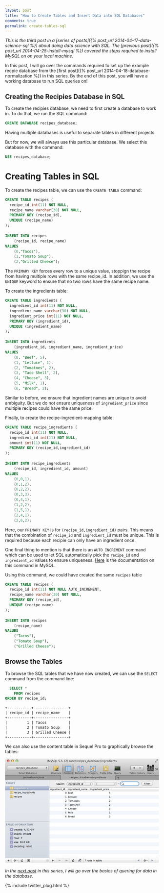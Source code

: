 ```yaml
---
layout: post
title: "How to Create Tables and Insert Data into SQL Databases"
comments: true
permalink: create-tables-sql
---
```


*This is the third post in a [series of posts]({% post_url 2014-04-17-data-science-sql %})
about doing data science with SQL. The 
[previous post]({% post_url 2014-04-25-install-mysql %})
covered the steps required to install MySQL on on your
local machine.*

In this post, I will 
go over the commands required to set up the example recpie database from the
[first post]({% post_url 2014-04-18-database-normalization %}) in
this series.  By the end of this post, you will have a working
database to run SQL queries on!

## Creating the Recipies Database in SQL

To create the recipies database, we need
to first create a database to work in.
To do that, we run the SQL command:

```sql
CREATE DATABASE recipes_database;
```

Having multiple databases is useful to separate
tables in different projects. 

But for now, we
will always use this particular database.
We select this database with the command:

```sql
USE recipes_database;
```

# Creating Tables in SQL

To create the recipes table, we can use the `CREATE TABLE` command:

```sql
CREATE TABLE recipes (
  recipe_id int(11) NOT NULL,
  recipe_name varchar(30) NOT NULL,
  PRIMARY KEY (recipe_id),
  UNIQUE (recipe_name)
);

INSERT INTO recipes 
    (recipe_id, recipe_name) 
VALUES 
    (0,"Tacos"),
    (1,"Tomato Soup"),
    (2,"Grilled Cheese");
```

The `PRIMARY KEY` forces every row to a unique value, stoppign the
recipe from having multiple rows with the same recipe_id.  In
addition, we use the `UNIQUE` keyword to ensure that no two rows
have the same recipe name.

To create the ingredients table:

```sql
CREATE TABLE ingredients (
  ingredient_id int(11) NOT NULL, 
  ingredient_name varchar(30) NOT NULL,
  ingredient_price int(11) NOT NULL,
  PRIMARY KEY (ingredient_id),  
  UNIQUE (ingredient_name)
);

INSERT INTO ingredients
    (ingredient_id, ingredient_name, ingredient_price)
VALUES 
    (0, "Beef", 5),
    (1, "Lettuce", 1),
    (2, "Tomatoes", 2),
    (3, "Taco Shell", 2),
    (4, "Cheese", 3),
    (5, "Milk", 1),
    (6, "Bread", 2);
```

Similar to before, we ensure that ingredient names are unique to
avoid ambiguity. But we do not ensure uniqueness of `ingredient_price`
since multiple recipes could have the same price.

Finally, to create the recipe-ingredient-mapping table:

```sql
CREATE TABLE recipe_ingredients (
  recipe_id int(11) NOT NULL, 
  ingredient_id int(11) NOT NULL, 
  amount int(11) NOT NULL,
  PRIMARY KEY (recipe_id,ingredient_id)
);

INSERT INTO recipe_ingredients 
    (recipe_id, ingredient_id, amount)
VALUES
    (0,0,1),
    (0,1,2),
    (0,2,2),
    (0,3,3),
    (0,4,1),
    (1,2,2),
    (1,5,1),
    (2,4,1),
    (2,6,2);
```

Here, our `PRIMARY KEY` is for `(recipe_id,ingredient_id)` pairs.
This means that the combination of `recipe_id` and `ingredient_id`
must be unique. This is required because each recipie can only have
an ingredient once.

One final thing to mention is that there is an `AUTO_INCREMENT`
command which can be used to let SQL automatically pick the `recipe_id`
and `ingredient_id` values to ensure uniqueness.
[Here](http://dev.mysql.com/doc/refman/5.0/en/example-auto-increment.html)
is the documentation on this command in MySQL.

Using this command, we could have created the same `recipes`
table

```sql
CREATE TABLE recipes (
  recipe_id int(11) NOT NULL AUTO_INCREMENT,
  recipe_name varchar(30) NOT NULL,
  PRIMARY KEY (recipe_id),
  UNIQUE (recipe_name)
);

INSERT INTO recipes 
    (recipe_name) 
VALUES 
    ("Tacos"),
    ("Tomato Soup"),
    ("Grilled Cheese");
```

## Browse the Tables

To browse the SQL tables that
we have now created, we can
use the `SELECT` command from the command line:

```sql
  SELECT * 
    FROM recipes
ORDER BY recipe_id;
```

```
+-----------+----------------+
| recipe_id | recipe_name    |
+-----------+----------------+
|         1 | Tacos          |
|         2 | Tomato Soup    |
|         3 | Grilled Cheese |
+-----------+----------------+
```

We can also use the content table in Sequel Pro
to graphically browse the tables:

![Sequel Pro Content Tab](/assets/sequel_pro_content_tab.jpg)


*In the [next post](...) in this series, I will
go over the basics of quering for data in the database.*

{% include twitter_plug.html %}
